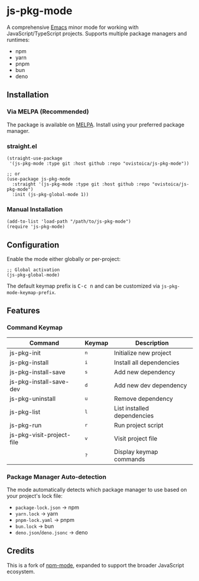 # js-pkg-mode

A comprehensive [Emacs](https://www.gnu.org/software/emacs/) minor mode for working with JavaScript/TypeScript projects. Supports multiple package managers and runtimes:
- npm
- yarn
- pnpm
- bun
- deno

## Installation

### Via MELPA (Recommended)
The package is available on [MELPA](https://melpa.org/#/). Install using your preferred package manager.

### straight.el
```elisp
(straight-use-package
 '(js-pkg-mode :type git :host github :repo "ovistoica/js-pkg-mode"))

;; or
(use-package js-pkg-mode
  :straight '(js-pkg-mode :type git :host github :repo "ovistoica/js-pkg-mode")
  :init (js-pkg-global-mode 1))
```

### Manual Installation
```elisp
(add-to-list 'load-path "/path/to/js-pkg-mode")
(require 'js-pkg-mode)
```

## Configuration

Enable the mode either globally or per-project:

```elisp
;; Global activation
(js-pkg-global-mode)
```

The default keymap prefix is <kbd>C-c n</kbd> and can be customized via `js-pkg-mode-keymap-prefix`.

## Features

### Command Keymap

| Command | Keymap | Description |
|---------|--------|-------------|
| js-pkg-init | <kbd>n</kbd> | Initialize new project |
| js-pkg-install | <kbd>i</kbd> | Install all dependencies |
| js-pkg-install-save | <kbd>s</kbd> | Add new dependency |
| js-pkg-install-save-dev | <kbd>d</kbd> | Add new dev dependency |
| js-pkg-uninstall | <kbd>u</kbd> | Remove dependency |
| js-pkg-list | <kbd>l</kbd> | List installed dependencies |
| js-pkg-run | <kbd>r</kbd> | Run project script |
| js-pkg-visit-project-file | <kbd>v</kbd> | Visit project file |
| | <kbd>?</kbd> | Display keymap commands |

### Package Manager Auto-detection
The mode automatically detects which package manager to use based on your project's lock file:
- `package-lock.json` → npm
- `yarn.lock` → yarn
- `pnpm-lock.yaml` → pnpm
- `bun.lock` → bun
- `deno.json`/`deno.jsonc` → deno

## Credits
This is a fork of [npm-mode](https://github.com/mojochao/npm-mode), expanded to support the broader JavaScript ecosystem.
